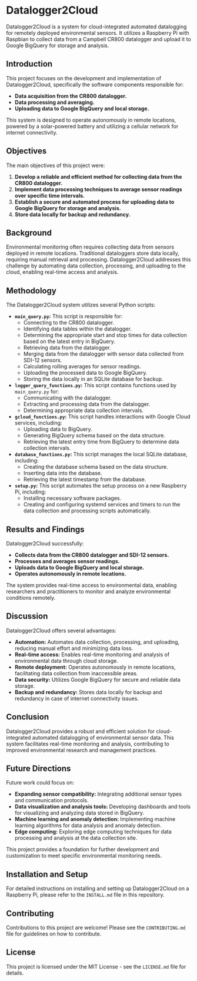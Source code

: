 # Datalogger2Cloud

Datalogger2Cloud is a system for cloud-integrated automated datalogging for remotely deployed environmental sensors. It utilizes a Raspberry Pi with Raspbian to collect data from a Campbell CR800 datalogger and upload it to Google BigQuery for storage and analysis. 

## Introduction

This project focuses on the development and implementation of Datalogger2Cloud, specifically the software components responsible for:

* **Data acquisition from the CR800 datalogger.**
* **Data processing and averaging.**
* **Uploading data to Google BigQuery and local storage.**

This system is designed to operate autonomously in remote locations, powered by a solar-powered battery and utilizing a cellular network for internet connectivity. 

## Objectives

The main objectives of this project were:

1. **Develop a reliable and efficient method for collecting data from the CR800 datalogger.**
2. **Implement data processing techniques to average sensor readings over specific time intervals.**
3. **Establish a secure and automated process for uploading data to Google BigQuery for storage and analysis.**
4. **Store data locally for backup and redundancy.**

## Background

Environmental monitoring often requires collecting data from sensors deployed in remote locations. Traditional dataloggers store data locally, requiring manual retrieval and processing. Datalogger2Cloud addresses this challenge by automating data collection, processing, and uploading to the cloud, enabling real-time access and analysis. 

## Methodology

The Datalogger2Cloud system utilizes several Python scripts:

* **`main_query.py`:** This script is responsible for:
    * Connecting to the CR800 datalogger.
    * Identifying data tables within the datalogger.
    * Determining the appropriate start and stop times for data collection based on the latest entry in BigQuery.
    * Retrieving data from the datalogger.
    * Merging data from the datalogger with sensor data collected from SDI-12 sensors.
    * Calculating rolling averages for sensor readings.
    * Uploading the processed data to Google BigQuery.
    * Storing the data locally in an SQLite database for backup.
* **`logger_query_functions.py`:** This script contains functions used by `main_query.py` for:
    * Communicating with the datalogger.
    * Extracting and processing data from the datalogger.
    * Determining appropriate data collection intervals.
* **`gcloud_functions.py`:** This script handles interactions with Google Cloud services, including:
    * Uploading data to BigQuery.
    * Generating BigQuery schema based on the data structure.
    * Retrieving the latest entry time from BigQuery to determine data collection intervals.
* **`database_functions.py`:** This script manages the local SQLite database, including:
    * Creating the database schema based on the data structure.
    * Inserting data into the database.
    * Retrieving the latest timestamp from the database.
* **`setup.py`:** This script automates the setup process on a new Raspberry Pi, including:
    * Installing necessary software packages.
    * Creating and configuring systemd services and timers to run the data collection and processing scripts automatically.

## Results and Findings

Datalogger2Cloud successfully:

* **Collects data from the CR800 datalogger and SDI-12 sensors.**
* **Processes and averages sensor readings.**
* **Uploads data to Google BigQuery and local storage.**
* **Operates autonomously in remote locations.**

The system provides real-time access to environmental data, enabling researchers and practitioners to monitor and analyze environmental conditions remotely. 

## Discussion

Datalogger2Cloud offers several advantages:

* **Automation:** Automates data collection, processing, and uploading, reducing manual effort and minimizing data loss.
* **Real-time access:** Enables real-time monitoring and analysis of environmental data through cloud storage.
* **Remote deployment:** Operates autonomously in remote locations, facilitating data collection from inaccessible areas.
* **Data security:** Utilizes Google BigQuery for secure and reliable data storage.
* **Backup and redundancy:** Stores data locally for backup and redundancy in case of internet connectivity issues.

## Conclusion

Datalogger2Cloud provides a robust and efficient solution for cloud-integrated automated datalogging of environmental sensor data. This system facilitates real-time monitoring and analysis, contributing to improved environmental research and management practices. 

## Future Directions

Future work could focus on:

* **Expanding sensor compatibility:** Integrating additional sensor types and communication protocols.
* **Data visualization and analysis tools:** Developing dashboards and tools for visualizing and analyzing data stored in BigQuery.
* **Machine learning and anomaly detection:** Implementing machine learning algorithms for data analysis and anomaly detection.
* **Edge computing:** Exploring edge computing techniques for data processing and analysis at the data collection site.

This project provides a foundation for further development and customization to meet specific environmental monitoring needs.

## Installation and Setup

For detailed instructions on installing and setting up Datalogger2Cloud on a Raspberry Pi, please refer to the `INSTALL.md` file in this repository. 

## Contributing

Contributions to this project are welcome! Please see the `CONTRIBUTING.md` file for guidelines on how to contribute. 

## License

This project is licensed under the MIT License - see the `LICENSE.md` file for details.
